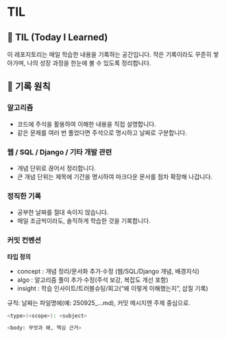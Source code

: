# TIL

## 📘 TIL (Today I Learned)

이 레포지토리는 매일 학습한 내용을 기록하는 공간입니다.
작은 기록이라도 꾸준히 쌓아가며, 나의 성장 과정을 한눈에 볼 수 있도록 정리합니다.

## 📝 기록 원칙

### 알고리즘

- 코드에 주석을 활용하여 이해한 내용을 직접 설명합니다.
- 같은 문제를 여러 번 풀었다면 주석으로 명시하고 날짜로 구분합니다. 

### 웹 / SQL / Django / 기타 개발 관련

- 개념 단위로 끊어서 정리합니다.
- 큰 개념 단위는 제목에 기간을 명시하여 마크다운 문서를 점차 확장해 나갑니다.

### 정직한 기록

- 공부한 날짜를 절대 속이지 않습니다.
- 매일 조금씩이라도, 솔직하게 학습한 것을 기록합니다.

### 커밋 컨벤션 

**타입 정의**
- concept : 개념 정리/문서화 추가·수정 (웹/SQL/Django 개념, 배경지식)
- algo : 알고리즘 풀이 추가·수정(주석 보강, 복잡도 개선 포함)
- insight : 학습 인사이트/트러블슈팅/회고(“왜 이렇게 이해했는지”, 삽질 기록)

규칙: 날짜는 파일명에(예: 250925_...md), 커밋 메시지엔 주제 중심으로.

```bash
<type>(<scope>): <subject>

<body: 무엇과 왜, 핵심 근거>
```